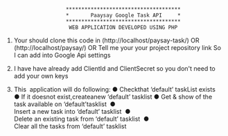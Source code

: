 						*************************************
						*		Paaysay Google Task API     *
						*************************************
						 WEB APPLICATION DEVELOPED USING PHP
						 
1. Your should clone this code in (http://localhost/paysay-task/) OR (http://localhost/paysay/)
										OR
   Tell me your your project repository link So I can add into Google Api settings

2. I have have already add ClientId and ClientSecret so you don't need to add your own keys

3. This  application will do following:
	● Checkthat ‘default’ taskList exists
	● If it doesnot exist,createanew ‘default’ tasklist
	● Get & show of the task available on ‘default’tasklist  
	● Insert a new task into ‘default’ tasklist  
	● Delete an existing task from ‘default’ tasklist  
	● Clear all the tasks from ‘default’ tasklist 